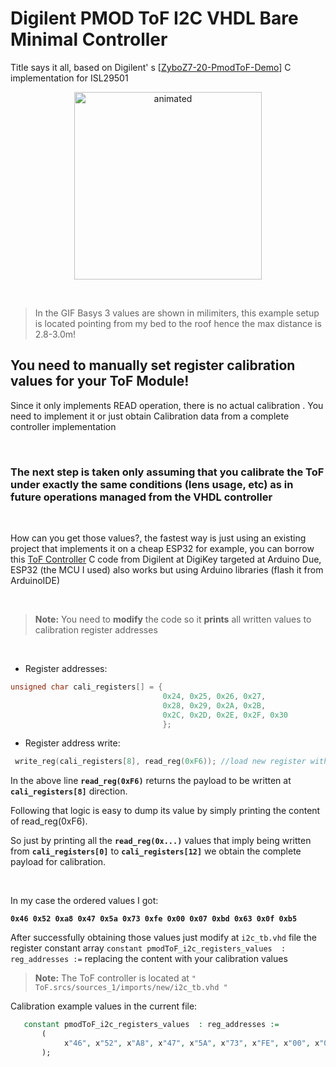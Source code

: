 # Digilent PMOD ToF I2C VHDL Bare Minimal Controller

Title says it all, based on Digilent' s [[ZyboZ7-20-PmodToF-Demo](https://github.com/Digilent/ZyboZ7-20-PmodToF-Demo)] C implementation for ISL29501
<p align="center">
  <img height=300 src="https://raw.githubusercontent.com/IvnLum/Basys3_PMOD_ToF/main/anim/ToF.gif" alt="animated" />
</p>
<br/>

> In the GIF Basys 3 values are shown in milimiters, this example setup is located pointing from my bed to the roof hence the max distance is 2.8-3.0m!

## You need to manually set register calibration values for your ToF Module!
Since it only implements READ operation, there is no actual calibration . You need to implement it or just obtain Calibration data from a complete controller implementation

<br/>

### The next step is taken only assuming that you calibrate the ToF under exactly the same conditions (lens usage, etc) as in future operations managed from the VHDL controller

<br/>


How can you get those values?, the fastest way is just using  an existing project that implements it on a cheap ESP32 for example, you can borrow this [ToF Controller](https://www.digikey.com/en/maker/projects/add-time-of-flight-sensor-to-arduino-due/1183e70d33804a2e9a88144cd4126c41) C code from Digilent at DigiKey targeted at Arduino Due, ESP32 (the MCU I used) also works but using Arduino libraries (flash it from ArduinoIDE)

<br/>


> **Note:** You need to **modify** the code so it **prints** all written values to calibration register addresses

<br/>


- Register addresses:
```C
unsigned char cali_registers[] = {
                                  0x24, 0x25, 0x26, 0x27,
                                  0x28, 0x29, 0x2A, 0x2B,
                                  0x2C, 0x2D, 0x2E, 0x2F, 0x30
                                  };                                                                                                                                                                                                                                                        
```                                                                                                                                                                                                                                                                                         
                                                                                                                                                                                                                                                                                            
- Register address write:                                                                                                                                                                                                                                                                   
                                                                                                                                                                                                                                                                                            
```C                                                                                                                                                                                                                                                                                        
 write_reg(cali_registers[8], read_reg(0xF6)); //load new register with read value                                                                                                                                                                                                          
```                                                                                                                                                                                                                                                                                         
In the above line **`read_reg(0xF6)`** returns the payload to be written at  **`cali_registers[8]`** direction.                                                                                                                                                                             
                                                                                                                                                                                                                                                                                            
Following that logic is easy to dump its value by simply printing the content of read_reg(0xF6).                                                                                                                                                                                            
                                                                                                                                                                                                                                                                                            
So just by printing all the **`read_reg(0x...)`**  values that imply being written from **`cali_registers[0]`** to **`cali_registers[12]`** we obtain the complete payload for calibration.                                                                                                 
                                                                                                                                                                                                                                                                                            
<br/>                                                                                                                                                                                                                                                                                       
                                                                                                                                                                                                                                                                                            
In my case the ordered values I got:                                                                                                                                                                                                                                                        
                                                                                                                                                                                                                                                                                            
**`0x46 0x52 0xa8 0x47 0x5a 0x73 0xfe 0x00 0x07 0xbd 0x63 0x0f 0xb5`**                                                                                                                                                                                                                      
                                                                                                                                                                                                                                                                                            
After successfully obtaining those values just modify at `i2c_tb.vhd` file the register constant array `constant pmodToF_i2c_registers_values  : reg_addresses :=` replacing the content with your calibration values                                                                       
> **Note:** The ToF controller is located at `" ToF.srcs/sources_1/imports/new/i2c_tb.vhd "`                                                                                                                                                                                                
                                                                                                                                                                                                                                                                                            
Calibration example values in the current file:                                                                                                                                                                                                                                             
```vhdl                                                                                                                                                                                                                                                                                     
   constant pmodToF_i2c_registers_values  : reg_addresses :=                                                                                                                                                                                                                                
       (                                                                                                                                                                                                                                                                                    
            x"46", x"52", x"A8", x"47", x"5A", x"73", x"FE", x"00", x"07", x"BD", x"63", x"0F", x"B5"                                                                                                                                                                                       
       );                                                                                                                                                                                                                                                                                   
```
